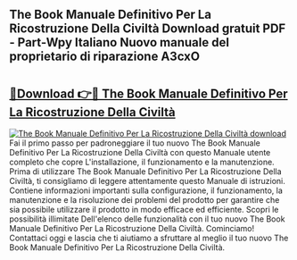 ## The Book Manuale Definitivo Per La Ricostruzione Della Civiltà Download gratuit PDF - Part-Wpy Italiano Nuovo manuale del proprietario di riparazione A3cxO

# <h2><a href="http://dfgwpox.blite.top/?on=The+Book+Manuale+Definitivo+Per+La+Ricostruzione+Della+Civilt%c3%a0">🔗Download 👉🔴 The Book Manuale Definitivo Per La Ricostruzione Della Civiltà</a></h2>

[![The Book Manuale Definitivo Per La Ricostruzione Della Civiltà download](https://i.imgur.com/lujVjoI.png)](http://dfgwpox.blite.top/?on=The+Book+Manuale+Definitivo+Per+La+Ricostruzione+Della+Civilt%c3%a0)
Fai il primo passo per padroneggiare il tuo nuovo The Book Manuale Definitivo Per La Ricostruzione Della Civiltà con questo Manuale utente completo che copre L'installazione, il funzionamento e la manutenzione. Prima di utilizzare The Book Manuale Definitivo Per La Ricostruzione Della Civiltà, ti consigliamo di leggere attentamente questo Manuale di istruzioni. Contiene informazioni importanti sulla configurazione, il funzionamento, la manutenzione e la risoluzione dei problemi del prodotto per garantire che sia possibile utilizzare il prodotto in modo efficace ed efficiente. Scopri le possibilità illimitate Dell'elenco delle funzionalità con il tuo nuovo The Book Manuale Definitivo Per La Ricostruzione Della Civiltà. Cominciamo! Contattaci oggi e lascia che ti aiutiamo a sfruttare al meglio il tuo nuovo The Book Manuale Definitivo Per La Ricostruzione Della Civiltà.
